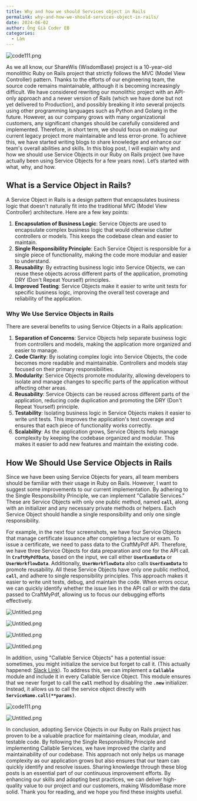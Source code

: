 ```yaml
---
title: Why and how we should Services object in Rails
permalink: why-and-how-we-should-services-object-in-rails/
date: 2024-06-02
author: Ông Già Coder EB
categories:
  - Làm
---
```


![code111.png](/images/7fe0faace70f4bdebc8aeadc30d2d6d8/code111.png)


As we all know, our ShareWis (WisdomBase) project is a 10-year-old monolithic Ruby on Rails project that strictly follows the MVC (Model View Controller) pattern. Thanks to the efforts of our engineering team, the source code remains maintainable, although it is becoming increasingly difficult. We have considered rewriting our monolithic project with an API-only approach and a newer version of Rails (which we have done but not yet delivered to Production), and possibly breaking it into several projects using other programming languages such as Python and Golang in the future. However, as our company grows with many organizational customers, any significant changes should be carefully considered and implemented. Therefore, in short term, we should focus on making our current legacy project more maintainable and less error-prone. To achieve this, we have started writing blogs to share knowledge and enhance our team's overall abilities and skills. In this blog post, I will explain why and how we should use Service Objects in our Ruby on Rails project (we have actually been using Service Objects for a few years now). Let’s started with what, why, and how.


## **What is a Service Object in Rails?**


A Service Object in Rails is a design pattern that encapsulates business logic that doesn't naturally fit into the traditional MVC (Model View Controller) architecture. Here are a few key points:

1. **Encapsulation of Business Logic**: Service Objects are used to encapsulate complex business logic that would otherwise clutter controllers or models. This keeps the codebase clean and easier to maintain.
2. **Single Responsibility Principle**: Each Service Object is responsible for a single piece of functionality, making the code more modular and easier to understand.
3. **Reusability**: By extracting business logic into Service Objects, we can reuse these objects across different parts of the application, promoting DRY (Don't Repeat Yourself) principles.
4. **Improved Testing**: Service Objects make it easier to write unit tests for specific business logic, improving the overall test coverage and reliability of the application.

### **Why We Use Service Objects in Rails**


There are several benefits to using Service Objects in a Rails application:

1. **Separation of Concerns**: Service Objects help separate business logic from controllers and models, making the application more organized and easier to manage.
2. **Code Clarity**: By isolating complex logic into Service Objects, the code becomes more readable and maintainable. Controllers and models stay focused on their primary responsibilities.
3. **Modularity**: Service Objects promote modularity, allowing developers to isolate and manage changes to specific parts of the application without affecting other areas.
4. **Reusability**: Service Objects can be reused across different parts of the application, reducing code duplication and promoting the DRY (Don't Repeat Yourself) principle.
5. **Testability**: Isolating business logic in Service Objects makes it easier to write unit tests. This improves the application's test coverage and ensures that each piece of functionality works correctly.
6. **Scalability**: As the application grows, Service Objects help manage complexity by keeping the codebase organized and modular. This makes it easier to add new features and maintain the existing code.

## **How We Should Use Service Objects in Rails**


Since we have been using Service Objects for years, all team members should be familiar with their usage in Ruby on Rails. However, I want to suggest some improvements to our current implementation. By adhering to the Single Responsibility Principle, we can implement "Callable Services." These are Service Objects with only one public method, named **`call`**, along with an initializer and any necessary private methods or helpers. Each Service Object should handle a single responsibility and only one single responsibility.


For example, in the next four screenshots, we have four Service Objects that manage certificate issuance after completing a lecture or exam. To issue a certificate, we need to pass data to the CraftMyPdf API. Therefore, we have three Service Objects for data preparation and one for the API call. In **`CraftMyPdfData`**, based on the input, we call either **`UserExamData`** or **`UserWorkflowData`**. Additionally, **`UserWorkflowData`** also calls **`UserExamData`** to promote reusability. All these Service Objects have only one public method, **`call`**, and adhere to single responsibility principles. This approach makes it easier to write unit tests, debug, and maintain the code. When errors occur, we can quickly identify whether the issue lies in the API call or with the data passed to CraftMyPdf, allowing us to focus our debugging efforts effectively.


![Untitled.png](/images/7fe0faace70f4bdebc8aeadc30d2d6d8/Untitled_5.png)


![Untitled.png](/images/7fe0faace70f4bdebc8aeadc30d2d6d8/Untitled_6.png)


![Untitled.png](/images/7fe0faace70f4bdebc8aeadc30d2d6d8/Untitled_7.png)


![Untitled.png](/images/7fe0faace70f4bdebc8aeadc30d2d6d8/Untitled_8.png)


In addition, using "Callable Service Objects" has a potential issue: sometimes, you might initialize the service but forget to call it. (This actually happened: [Slack Link](https://share-wis.slack.com/archives/C027UPPDEF2/p1715586285404229)). To address this, we can implement a **`Callable`** module and include it in every Callable Service Object. This module ensures that we never forget to call the **`call`** method by disabling the **`.new`** initializer. Instead, it allows us to call the service object directly with **`ServiceName.call(**params)`**.


![code111.png](/images/7fe0faace70f4bdebc8aeadc30d2d6d8/code111_1.png)


![Untitled.png](/images/7fe0faace70f4bdebc8aeadc30d2d6d8/Untitled_9.png)


In conclusion, adopting Service Objects in our Ruby on Rails project has proven to be a valuable practice for maintaining clean, modular, and testable code. By following the Single Responsibility Principle and implementing Callable Services, we have improved the clarity and maintainability of our codebase. This approach not only helps us manage complexity as our application grows but also ensures that our team can quickly identify and resolve issues. Sharing knowledge through these blog posts is an essential part of our continuous improvement efforts. By enhancing our skills and adopting best practices, we can deliver high-quality value to our project and our customers, making WisdomBase more solid. Thank you for reading, and we hope you find these insights useful.

